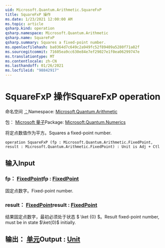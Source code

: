 ```yaml
---
uid: Microsoft.Quantum.Arithmetic.SquareFxP
title: SquareFxP 操作
ms.date: 1/23/2021 12:00:00 AM
ms.topic: article
qsharp.kind: operation
qsharp.namespace: Microsoft.Quantum.Arithmetic
qsharp.name: SquareFxP
qsharp.summary: Squares a fixed-point number.
ms.openlocfilehash: ba0364d7c649c2a949fc52f89409a5280f71a82f
ms.sourcegitcommit: 71605ea9cc630e84e7ef29027e1f0ea06299747e
ms.translationtype: MT
ms.contentlocale: zh-CN
ms.lasthandoff: 01/26/2021
ms.locfileid: "98842917"
---
```

# <a name="squarefxp-operation"></a><span data-ttu-id="0a8df-102">SquareFxP 操作</span><span class="sxs-lookup"><span data-stu-id="0a8df-102">SquareFxP operation</span></span>

<span data-ttu-id="0a8df-103">命名空间 [：](xref:Microsoft.Quantum.Arithmetic)</span><span class="sxs-lookup"><span data-stu-id="0a8df-103">Namespace: [Microsoft.Quantum.Arithmetic](xref:Microsoft.Quantum.Arithmetic)</span></span>

<span data-ttu-id="0a8df-104">包： [Microsoft 量子](https://nuget.org/packages/Microsoft.Quantum.Numerics)</span><span class="sxs-lookup"><span data-stu-id="0a8df-104">Package: [Microsoft.Quantum.Numerics](https://nuget.org/packages/Microsoft.Quantum.Numerics)</span></span>


<span data-ttu-id="0a8df-105">将定点数值作为平方。</span><span class="sxs-lookup"><span data-stu-id="0a8df-105">Squares a fixed-point number.</span></span>

```qsharp
operation SquareFxP (fp : Microsoft.Quantum.Arithmetic.FixedPoint, result : Microsoft.Quantum.Arithmetic.FixedPoint) : Unit is Adj + Ctl
```


## <a name="input"></a><span data-ttu-id="0a8df-106">输入</span><span class="sxs-lookup"><span data-stu-id="0a8df-106">Input</span></span>

### <a name="fp--fixedpoint"></a><span data-ttu-id="0a8df-107">fp： [FixedPoint](xref:Microsoft.Quantum.Arithmetic.FixedPoint)</span><span class="sxs-lookup"><span data-stu-id="0a8df-107">fp : [FixedPoint](xref:Microsoft.Quantum.Arithmetic.FixedPoint)</span></span>

<span data-ttu-id="0a8df-108">固定点数字。</span><span class="sxs-lookup"><span data-stu-id="0a8df-108">Fixed-point number.</span></span>


### <a name="result--fixedpoint"></a><span data-ttu-id="0a8df-109">result： [FixedPoint](xref:Microsoft.Quantum.Arithmetic.FixedPoint)</span><span class="sxs-lookup"><span data-stu-id="0a8df-109">result : [FixedPoint](xref:Microsoft.Quantum.Arithmetic.FixedPoint)</span></span>

<span data-ttu-id="0a8df-110">结果固定点数字，最初必须处于状态 $ \ket {0} $。</span><span class="sxs-lookup"><span data-stu-id="0a8df-110">Result fixed-point number, must be in state $\ket{0}$ initially.</span></span>



## <a name="output--unit"></a><span data-ttu-id="0a8df-111">输出： [单元](xref:microsoft.quantum.lang-ref.unit)</span><span class="sxs-lookup"><span data-stu-id="0a8df-111">Output : [Unit](xref:microsoft.quantum.lang-ref.unit)</span></span>

